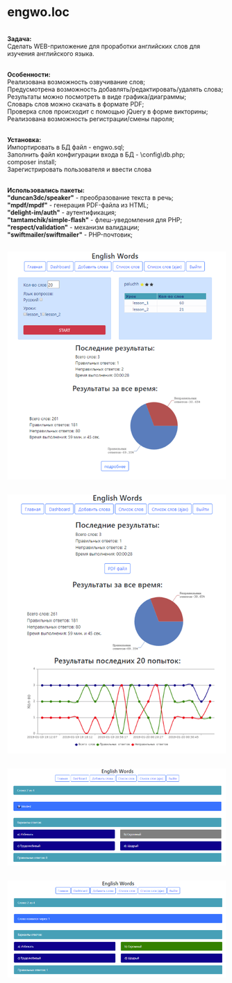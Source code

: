 # engwo.loc
<br><b>Задача:</b>
<br>Сделать WEB-приложение для проработки английских слов для изучения английского языка. 

<br><b>Особенности:</b>
<br>Реализована возможность озвучивание слов;
<br>Предусмотрена возможность добавлять/редактировать/удалять слова;
<br>Результаты можно посмотреть в виде графика/диаграммы;
<br>Словарь слов можно скачать в формате PDF;
<br>Проверка слов происходит с помощью jQuery в форме викторины;
<br>Реализована возможность регистрации/смены пароля;

<br><b>Установка:</b>
<br>Импортировать в БД файл - engwo.sql;
<br>Заполнить файл конфигурации входа в БД - \config\db.php;
<br>composer install;
<br>Зарегистрировать пользователя и ввести слова

<br><b>Использовались пакеты:</b>
<br><b>"duncan3dc/speaker"</b> - преобразование текста в речь;
<br><b>"mpdf/mpdf"</b> - генерация PDF-файла из HTML;
<br><b>"delight-im/auth"</b> - аутентификация;
<br><b>"tamtamchik/simple-flash"</b> - флеш-уведомления для PHP;
<br><b>"respect/validation"</b> - механизм валидации;
<br><b>"swiftmailer/swiftmailer"</b> - PHP-почтовик;


<br>![alt text](public/engwo/1.png)

<br>![alt text](public/engwo/2.png)

<br>![alt text](public/engwo/3.png)

<br>![alt text](public/engwo/4.png)


